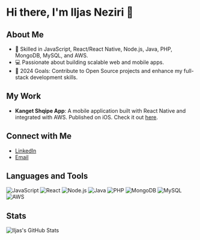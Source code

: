# Hi there, I'm Iljas Neziri 👋

## About Me
- 🌱 Skilled in JavaScript, React/React Native, Node.js, Java, PHP, MongoDB, MySQL, and AWS.
- 💻 Passionate about building scalable web and mobile apps.
- 🥅 2024 Goals: Contribute to Open Source projects and enhance my full-stack development skills.

## My Work
- **Kanget Shqipe App**: A mobile application built with React Native and integrated with AWS. Published on iOS. Check it out [here](https://apps.apple.com/xk/app/kanget-shqipe/id6475264194).

## Connect with Me
- [LinkedIn](https://www.linkedin.com/in/iljasneziri/)
- [Email](mailto:iljasneziri7@gmail.com)

## Languages and Tools
![JavaScript](https://img.shields.io/badge/-JavaScript-black?style=flat-square&logo=javascript)
![React](https://img.shields.io/badge/-React-black?style=flat-square&logo=react)
![Node.js](https://img.shields.io/badge/-Node.js-black?style=flat-square&logo=node.js)
![Java](https://img.shields.io/badge/-Java-black?style=flat-square&logo=java)
![PHP](https://img.shields.io/badge/-PHP-black?style=flat-square&logo=php)
![MongoDB](https://img.shields.io/badge/-MongoDB-black?style=flat-square&logo=mongodb)
![MySQL](https://img.shields.io/badge/-MySQL-black?style=flat-square&logo=mysql)
![AWS](https://img.shields.io/badge/-AWS-black?style=flat-square&logo=amazon-aws)

## Stats
![Iljas's GitHub Stats](https://github-readme-stats.vercel.app/api?username=lazineziri&show_icons=true)
